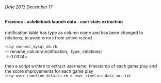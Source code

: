 ###### Date 2013 December 17
#### Fraxinus - ashdieback launch data - user stats extraction 

notification table has type as column name and has been changed to relations, to avoid errors from active record

`ruby connect_mysql_db.rb`  
-- rename_column(:notification, :type, :relations)  
   -> 0.0324s

then a script written to extract username, timestamp of each game play and the score improvements for each game play  
`ruby user_timeline_details.rb > user_timeline_data_out.txt`
